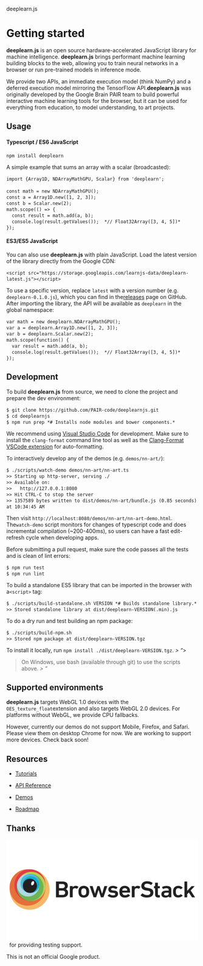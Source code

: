 deeplearn.js

# Getting started

**deeplearn.js** is an open source hardware-accelerated JavaScript library for machine intelligence. **deeplearn.js** brings performant machine learning building blocks to the web, allowing you to train neural networks in a browser or run pre-trained models in inference mode.

We provide two APIs, an immediate execution model (think NumPy) and a deferred execution model mirroring the TensorFlow API.**deeplearn.js** was originally developed by the Google Brain PAIR team to build powerful interactive machine learning tools for the browser, but it can be used for everything from education, to model understanding, to art projects.

## Usage

#### Typescript / ES6 JavaScript

	npm install deeplearn

A simple example that sums an array with a scalar (broadcasted):

	import {Array1D, NDArrayMathGPU, Scalar} from 'deeplearn';

	const math = new NDArrayMathGPU();
	const a = Array1D.new([1, 2, 3]);
	const b = Scalar.new(2);
	math.scope(() => {
	  const result = math.add(a, b);
	  console.log(result.getValues());  *// Float32Array([3, 4, 5])*
	});

#### ES3/ES5 JavaScript

You can also use **deeplearn.js** with plain JavaScript. Load the latest version of the library directly from the Google CDN:

	<script src="https://storage.googleapis.com/learnjs-data/deeplearn-latest.js"></script>

To use a specific version, replace `latest` with a version number (e.g. `deeplearn-0.1.0.js`), which you can find in the[releases](https://github.com/PAIR-code/deeplearnjs/releases) page on GitHub. After importing the library, the API will be available as `deeplearn` in the global namespace:

	var math = new deeplearn.NDArrayMathGPU();
	var a = deeplearn.Array1D.new([1, 2, 3]);
	var b = deeplearn.Scalar.new(2);
	math.scope(function() {
	  var result = math.add(a, b);
	  console.log(result.getValues());  *// Float32Array([3, 4, 5])*
	});

## Development

To build **deeplearn.js** from source, we need to clone the project and prepare the dev environment:

	$ git clone https://github.com/PAIR-code/deeplearnjs.git
	$ cd deeplearnjs
	$ npm run prep *# Installs node modules and bower components.*

We recommend using [Visual Studio Code](https://code.visualstudio.com/) for development. Make sure to install the `clang-format` command line tool as well as the [Clang-Format VSCode extension](https://marketplace.visualstudio.com/items?itemName=xaver.clang-format) for auto-formatting.

To interactively develop any of the demos (e.g. `demos/nn-art/`):

	$ ./scripts/watch-demo demos/nn-art/nn-art.ts
	>> Starting up http-server, serving ./
	>> Available on:
	>>   http://127.0.0.1:8080
	>> Hit CTRL-C to stop the server
	>> 1357589 bytes written to dist/demos/nn-art/bundle.js (0.85 seconds) at 10:34:45 AM

Then visit `http://localhost:8080/demos/nn-art/nn-art-demo.html`. The`watch-demo` script monitors for changes of typescript code and does incremental compilation (~200-400ms), so users can have a fast edit-refresh cycle when developing apps.

Before submitting a pull request, make sure the code passes all the tests and is clean of lint errors:

	$ npm run test
	$ npm run lint

To build a standalone ES5 library that can be imported in the browser with a`<script>` tag:

	$ ./scripts/build-standalone.sh VERSION *# Builds standalone library.*
	>> Stored standalone library at dist/deeplearn-VERSION(.min).js

To do a dry run and test building an npm package:

	$ ./scripts/build-npm.sh
	>> Stored npm package at dist/deeplearn-VERSION.tgz

To install it locally, run `npm install ./dist/deeplearn-VERSION.tgz`.
*> “*>
> On Windows, use bash (available through git) to use the scripts above.
*> ”*

## Supported environments

**deeplearn.js** targets WebGL 1.0 devices with the `OES_texture_float`extension and also targets WebGL 2.0 devices. For platforms without WebGL, we provide CPU fallbacks.

However, currently our demos do not support Mobile, Firefox, and Safari. Please view them on desktop Chrome for now. We are working to support more devices. Check back soon!

## Resources

- [Tutorials](http://pair-code.github.io/deeplearnjs/docs/tutorials/index.html)

- [API Reference](http://pair-code.github.io/deeplearnjs/docs/api/globals.html)

- [Demos](http://pair-code.github.io/deeplearnjs/index.html#demos)

- [Roadmap](http://pair-code.github.io/deeplearnjs/docs/roadmap.html)

## Thanks

 [![browserstack-logo-600x315.png](../_resources/2687ae28cadf1d034d5b53f1d18ede05.png)](https://www.browserstack.com/)    for providing testing support.

This is not an official Google product.